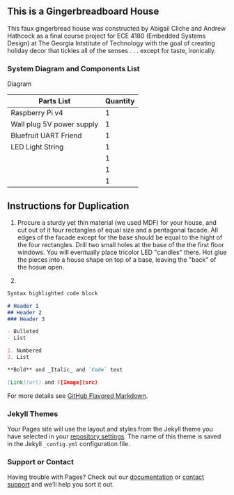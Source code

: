## This is a Gingerbreadboard House

This faux gingerbread house was constructed by Abigail Cliche and Andrew Hathcock as a final course project for ECE 4180 (Embedded Systems Design) at The Georgia Intstitute of Technology with the goal of creating holiday decor that tickles all of the senses . . . except for taste, ironically. 

### System Diagram and Components List

Diagram

| Parts List | Quantity |
| ----------- | ----------- |
| Raspberry Pi v4 | 1 |
| Wall plug 5V power supply | 1 |
| Bluefruit UART Friend | 1 |
| LED Light String | 1 |
|  | 1 |
|  | 1 |
|  | 1 |

## Instructions for Duplication

1. Procure a sturdy yet thin material (we used MDF) for your house, and cut out of it four rectangles of equal size and a pentagonal facade. All edges of the facade except for the base should be equal to the hight of the four rectangles. Drill two small holes at the base of the the first floor windows. You will eventually place tricolor LED "candles" there. Hot glue the pieces into a house shape on top of a base, leaving the "back" of the hosue open.

2. 

```markdown
Syntax highlighted code block

# Header 1
## Header 2
### Header 3

- Bulleted
- List

1. Numbered
2. List

**Bold** and _Italic_ and `Code` text

[Link](url) and ![Image](src)
```

For more details see [GitHub Flavored Markdown](https://guides.github.com/features/mastering-markdown/).

### Jekyll Themes

Your Pages site will use the layout and styles from the Jekyll theme you have selected in your [repository settings](https://github.com/AbigailCliche/GingerbreadHouse/settings). The name of this theme is saved in the Jekyll `_config.yml` configuration file.

### Support or Contact

Having trouble with Pages? Check out our [documentation](https://docs.github.com/categories/github-pages-basics/) or [contact support](https://github.com/contact) and we’ll help you sort it out.
